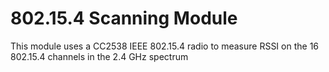 802.15.4 Scanning Module
========================

This module uses a CC2538 IEEE 802.15.4 radio to measure RSSI on the 16 802.15.4 channels in the 2.4 GHz
spectrum
